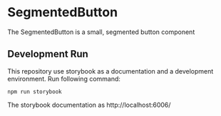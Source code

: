# SegmentedButton
The SegmentedButton is a small, segmented button component

## Development Run

This repository use storybook as a documentation and a development environment. Run following command: 

`npm run storybook`

The storybook documentation as http://localhost:6006/

